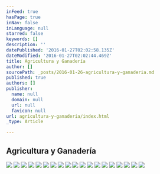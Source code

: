 ```yaml
---
inFeed: true
hasPage: true
inNav: false
inLanguage: null
starred: false
keywords: []
description: ''
datePublished: '2016-01-27T02:02:58.135Z'
dateModified: '2016-01-27T02:02:44.469Z'
title: Agricultura y Ganadería
author: []
sourcePath: _posts/2016-01-26-agricultura-y-ganaderia.md
published: true
authors: []
publisher:
  name: null
  domain: null
  url: null
  favicon: null
url: agricultura-y-ganaderia/index.html
_type: Article

---
```

## Agricultura y Ganadería
![](https://s3-us-west-2.amazonaws.com/the-grid-img/p/c25e51dcde64ab5510b73bb566800a0605e47ccb.jpg)
![](https://the-grid-user-content.s3-us-west-2.amazonaws.com/9313a4c5-6473-4bf0-a91b-724123915280.jpg)
![](https://the-grid-user-content.s3-us-west-2.amazonaws.com/51f9d286-b042-4e8e-ae9e-c76a1e11b4f3.jpg)
![](https://the-grid-user-content.s3-us-west-2.amazonaws.com/d8d5ff80-e9ca-47c7-81f1-c5b3662b7a0c.jpg)
![](https://the-grid-user-content.s3-us-west-2.amazonaws.com/ca8f0a96-b0ee-47b2-a9b1-0ee086686415.jpg)
![](https://the-grid-user-content.s3-us-west-2.amazonaws.com/8e808220-8ac0-4d12-9189-4f81e83553ae.jpg)
![](https://the-grid-user-content.s3-us-west-2.amazonaws.com/1839722d-d4c7-4682-b2ac-f71a418e78bd.jpg)
![](https://the-grid-user-content.s3-us-west-2.amazonaws.com/3cb7bbb8-0eab-4525-a1b3-4f488f51e796.jpg)
![](https://the-grid-user-content.s3-us-west-2.amazonaws.com/a326dd75-c1a8-49ef-ac23-d0163f6d5fd1.jpg)
![](https://the-grid-user-content.s3-us-west-2.amazonaws.com/cb71462e-1e46-4347-9572-a0984ab17133.jpg)
![](https://the-grid-user-content.s3-us-west-2.amazonaws.com/2a04c9b9-cb9a-4442-8d36-bd1f5185c88c.jpg)
![](https://the-grid-user-content.s3-us-west-2.amazonaws.com/cb9ac8b3-1a18-411d-91a8-2a2aac75f954.jpg)
![](https://the-grid-user-content.s3-us-west-2.amazonaws.com/1b49aa72-8c68-49ac-976c-8f532f26aaac.jpg)
![](https://the-grid-user-content.s3-us-west-2.amazonaws.com/c8fce624-ea8b-4877-8566-0427f336f949.jpg)
![](https://the-grid-user-content.s3-us-west-2.amazonaws.com/254059c8-9e48-4b7d-af44-5ede55785649.jpg)
![](https://the-grid-user-content.s3-us-west-2.amazonaws.com/6f17bb96-55eb-4c93-9d68-03cb6daf39f1.jpg)
![](https://the-grid-user-content.s3-us-west-2.amazonaws.com/e3ed0285-df65-4594-a177-a78df2d9f00b.jpg)
![](https://the-grid-user-content.s3-us-west-2.amazonaws.com/cd4c706c-d5c8-49ba-b85e-ffa25f076163.jpg)
![](https://the-grid-user-content.s3-us-west-2.amazonaws.com/1810a400-69c3-443c-9f95-7f31e1ffbd12.jpg)